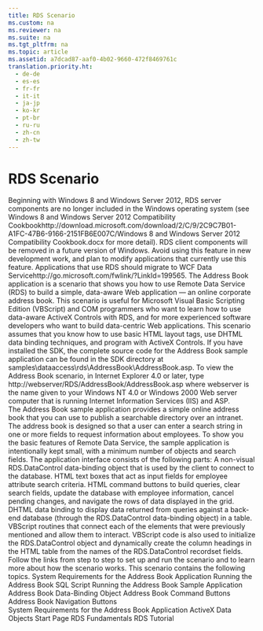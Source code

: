 ```yaml
---
title: RDS Scenario
ms.custom: na
ms.reviewer: na
ms.suite: na
ms.tgt_pltfrm: na
ms.topic: article
ms.assetid: a7dcad87-aaf0-4b02-9660-472f8469761c
translation.priority.ht: 
  - de-de
  - es-es
  - fr-fr
  - it-it
  - ja-jp
  - ko-kr
  - pt-br
  - ru-ru
  - zh-cn
  - zh-tw
---
```

# RDS Scenario
<?xml version="1.0" encoding="utf-8"?>
<developerConceptualDocument xmlns="http://ddue.schemas.microsoft.com/authoring/2003/5" xmlns:xlink="http://www.w3.org/1999/xlink" xmlns:xsi="http://www.w3.org/2001/XMLSchema-instance" xsi:schemaLocation="http://ddue.schemas.microsoft.com/authoring/2003/5 http://dduestorage.blob.core.windows.net/ddueschema/developer.xsd">
  <introduction>
    <alert class="important">
      <para>Beginning with Windows 8 and Windows Server 2012, RDS server components are no longer included in the Windows operating system (see Windows 8 and <externalLink><linkText>Windows Server 2012 Compatibility Cookbook</linkText><linkUri>http://download.microsoft.com/download/2/C/9/2C9C7B01-A1FC-47B6-9166-2151FB6E007C/Windows 8 and Windows Server 2012 Compatibility Cookbook.docx</linkUri></externalLink> for more detail). RDS client components will be removed in a future version of Windows. Avoid using this feature in new development work, and plan to modify applications that currently use this feature. Applications that use RDS should migrate to <externalLink><linkText>WCF Data Service</linkText><linkUri>http://go.microsoft.com/fwlink/?LinkId=199565</linkUri></externalLink>.</para>
    </alert>
    <para>The Address Book application is a scenario that shows you how to use Remote Data Service (RDS) to build a simple, data-aware Web application — an online corporate address book. This scenario is useful for Microsoft Visual Basic Scripting Edition (VBScript) and COM programmers who want to learn how to use data-aware ActiveX Controls with RDS, and for more experienced software developers who want to build data-centric Web applications.</para>
    <para>This scenario assumes that you know how to use basic HTML layout tags, use DHTML data binding techniques, and program with ActiveX Controls.</para>
    <para>If you have installed the SDK, the complete source code for the Address Book sample application can be found in the SDK directory at samples\dataaccess\rds\AddressBook\AddressBook.asp. To view the Address Book scenario, in Internet Explorer 4.0 or later, type <legacyBold>http://</legacyBold><legacyBold><legacyItalic>webserver</legacyItalic></legacyBold><legacyBold>/RDS/AddressBook/AddressBook.asp</legacyBold> where <legacyItalic>webserver</legacyItalic> is the name given to your Windows NT 4.0 or Windows 2000 Web server computer that is running Internet Information Services (IIS) and ASP.</para>
  </introduction>
  <section>
    <title>Introduction to Address Book</title>
    <content>
      <para>The Address Book sample application provides a simple online address book that you can use to publish a searchable directory over an intranet. The address book is designed so that a user can enter a search string in one or more fields to request information about employees. To show you the basic features of Remote Data Service, the sample application is intentionally kept small, with a minimum number of objects and search fields.</para>
      <para>The application interface consists of the following parts:  </para>
      <list class="bullet">
        <listItem>
          <para>A non-visual <legacyBold>RDS.DataControl</legacyBold> data-binding object that is used by the client to connect to the database.</para>
        </listItem>
        <listItem>
          <para>HTML text boxes that act as input fields for employee attribute search criteria.</para>
        </listItem>
        <listItem>
          <para>HTML command buttons to build queries, clear search fields, update the database with employee information, cancel pending changes, and navigate the rows of data displayed in the grid.</para>
        </listItem>
        <listItem>
          <para>DHTML data binding to display data returned from queries against a back-end database (through the <legacyBold>RDS.DataControl</legacyBold> data-binding object) in a table.</para>
        </listItem>
        <listItem>
          <para>VBScript routines that connect each of the elements that were previously mentioned and allow them to interact. VBScript code is also used to initialize the <legacyBold>RDS.DataControl</legacyBold> object and dynamically create the column headings in the HTML table from the names of the <legacyBold>RDS.DataControl</legacyBold> recordset fields.</para>
        </listItem>
      </list>
      <para>Follow the links from step to step to set up and run the scenario and to learn more about how the scenario works.</para>
      <para>This scenario contains the following topics.  </para>
      <list class="bullet">
        <listItem>
          <para>
            <legacyLink xlink:href="da385405-1c9a-478b-9bf6-fba70015324c">System Requirements for the Address Book Application</legacyLink>           </para>
        </listItem>
        <listItem>
          <para>
            <legacyLink xlink:href="409b3f8b-0ced-4867-acbe-b245dcdf6702">Running the Address Book SQL Script</legacyLink>           </para>
        </listItem>
        <listItem>
          <para>
            <legacyLink xlink:href="3a2644e9-d634-4ae6-a5b7-13fb7b317ec7">Running the Address Book Sample Application</legacyLink>           </para>
        </listItem>
        <listItem>
          <para>
            <legacyLink xlink:href="080c1925-d453-4b89-92ac-c93591490518">Address Book Data-Binding Object</legacyLink>           </para>
        </listItem>
        <listItem>
          <para>
            <legacyLink xlink:href="80676831-6488-4dad-a558-c47c52256a22">Address Book Command Buttons</legacyLink>           </para>
        </listItem>
        <listItem>
          <para>
            <legacyLink xlink:href="f0dd84c6-5c33-4ab9-82b4-4c42dfdd2277">Address Book Navigation Buttons</legacyLink>           </para>
        </listItem>
      </list>
    </content>
  </section>
  <relatedTopics>
<link xlink:href="da385405-1c9a-478b-9bf6-fba70015324c">System Requirements for the Address Book Application</link>
<link xlink:href="2fa6237b-44b8-4b6c-9952-5acd80a54e20">ActiveX Data Objects Start Page</link>
<link xlink:href="a676f0a7-7d17-45db-87c1-3fc78627465f">RDS Fundamentals</link>
<link xlink:href="6e3305a0-7bc7-40d1-9122-235c15d23ab2">RDS Tutorial</link>
</relatedTopics>
</developerConceptualDocument>